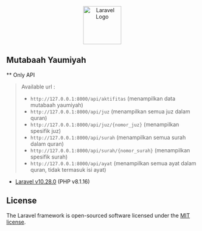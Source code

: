 <p align="center"><img src="https://raw.githubusercontent.com/laravel/art/master/logo-lockup/5%20SVG/2%20CMYK/1%20Full%20Color/laravel-logolockup-cmyk-red.svg" height="100" alt="Laravel Logo"></p>

## Mutabaah Yaumiyah

** Only API

<blockquote>
Available url :
<ul>
<li><code>http://127.0.0.1:8000/api/aktifitas</code> (menampilkan data mutabaah yaumiyah)</li>
<li><code>http://127.0.0.1:8000/api/juz</code> (menampilkan semua juz dalam quran)</li>
<li><code>http://127.0.0.1:8000/api/juz/{nomor_juz}</code> (menampilkan spesifik juz)</li>
<li><code>http://127.0.0.1:8000/api/surah</code> (menampilkan semua surah dalam quran)</li>
<li><code>http://127.0.0.1:8000/api/surah/{nomor_surah}</code> (menampilkan spesifik surah)</li>
<li><code>http://127.0.0.1:8000/api/ayat</code>  (menampilkan semua ayat dalam quran, tidak termasuk isi ayat)</li>
</ul>
</blockquote>

- [Laravel v10.28.0](https://laravel.com/docs) (PHP v8.1.16)


## License

The Laravel framework is open-sourced software licensed under the [MIT license](https://opensource.org/licenses/MIT).
